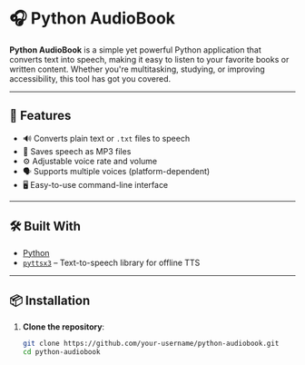 # 🎧 Python AudioBook

**Python AudioBook** is a simple yet powerful Python application that converts text into speech, making it easy to listen to your favorite books or written content. Whether you're multitasking, studying, or improving accessibility, this tool has got you covered.

---

## 📌 Features

- 🔊 Converts plain text or `.txt` files to speech
- 💾 Saves speech as MP3 files
- ⚙️ Adjustable voice rate and volume
- 🗣️ Supports multiple voices (platform-dependent)
- 🖥️ Easy-to-use command-line interface

---

## 🛠️ Built With

- [Python](https://www.python.org/)
- [`pyttsx3`](https://pypi.org/project/pyttsx3/) – Text-to-speech library for offline TTS

---

## 📦 Installation

1. **Clone the repository**:
   ```bash
   git clone https://github.com/your-username/python-audiobook.git
   cd python-audiobook
